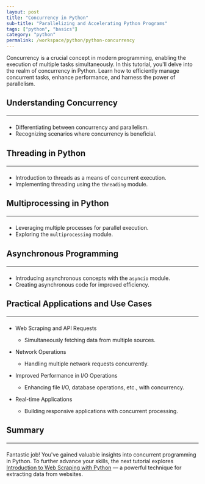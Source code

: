 ```yaml
---
layout: post
title: "Concurrency in Python"
sub-title: "Parallelizing and Accelerating Python Programs"
tags: ["python", "basics"]
category: "python"
permalink: /workspace/python/python-concurrency
---
```


Concurrency is a crucial concept in modern programming, enabling the execution of multiple tasks simultaneously. In this tutorial, you'll delve into the realm of concurrency in Python. Learn how to efficiently manage concurrent tasks, enhance performance, and harness the power of parallelism.

## Understanding Concurrency <hr>
   - Differentiating between concurrency and parallelism.
   - Recognizing scenarios where concurrency is beneficial.

## Threading in Python <hr>
   - Introduction to threads as a means of concurrent execution.
   - Implementing threading using the `threading` module.

## Multiprocessing in Python <hr>
   - Leveraging multiple processes for parallel execution.
   - Exploring the `multiprocessing` module.

## Asynchronous Programming <hr>
   - Introducing asynchronous concepts with the `asyncio` module.
   - Creating asynchronous code for improved efficiency.

## Practical Applications and Use Cases <hr>

- Web Scraping and API Requests
  - Simultaneously fetching data from multiple sources.

- Network Operations
  - Handling multiple network requests concurrently.

- Improved Performance in I/O Operations
  - Enhancing file I/O, database operations, etc., with concurrency.

- Real-time Applications
  - Building responsive applications with concurrent processing.

## Summary <hr>

Fantastic job! You've gained valuable insights into concurrent programming in Python. To further advance your skills, the next tutorial explores [Introduction to Web Scraping with Python](/workspace/python/python-web-scraping) — a powerful technique for extracting data from websites.